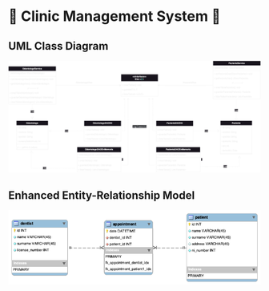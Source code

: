 # :hospital: Clinic Management System :hospital:
&NewLine;
&NewLine;


## UML Class Diagram
![UML](uml.drawio.png)


## Enhanced Entity-Relationship Model
![Enhanced entity-relationship model](eer_diagram.png)
